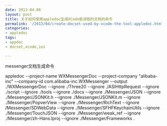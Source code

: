 ```yaml
---
date: 2013-04-06
layout: post
title: 关于如何使用appledoc生成XCode能读取的文档的命令
permalink: '/2013/04/create-docset-used-by-xcode-the-tool-appledoc.html'
categories:
- appledoc
tags:
- appdoc
- docset,xcode,ios

---
```


messenger文档生成命令

appledoc --project-name WXMessengerDoc --project-company "alibaba-inc" --company-id com.alibaba-inc.WXMessenger --output ./WXMessengerDoc --ignore ./Three20 --ignore ./ASIHttpRequest --ignore ./script --ignore ./tools --ignore ./docs --ignore ./Messenger/JSON --ignore ./Messenger/JSONKit.h --ignore ./Messenger/JSONKit.m --ignore ./Messenger/PopverView --ignore ./Messenger/RichText --ignore /Messenger/SDWebData --ignore ./Messenger/SFHFKeychainUtils --ignore ./Messenger/TouchJSON --ignore ./Messenger/weak_ref --ignore ./Messenger/zh-Hans.lproj --ignore ./Messenger/Frameworks .
